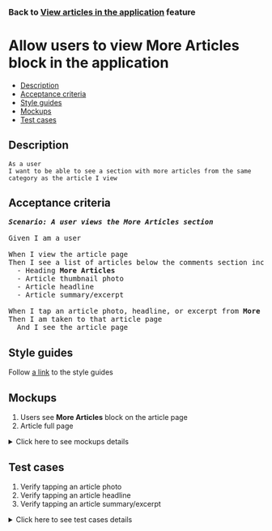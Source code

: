 ### Back to [View articles in the application](../../README.md) feature

# Allow users to view More Articles block in the application

- [Description](#description)
- [Acceptance criteria](#acceptance-criteria)
- [Style guides](#style-guides)
- [Mockups](#mockups)
- [Test cases](#test-cases)

## Description

    As a user
    I want to be able to see a section with more articles from the same category as the article I view

## Acceptance criteria

<pre>
<b><i>Scenario: A user views the More Articles section</i></b>

Given I am a user

When I view the article page
Then I see a list of articles below the comments section including:
  - Heading <b>More Articles</b>
  - Article thumbnail photo
  - Article headline
  - Article summary/excerpt

When I tap an article photo, headline, or excerpt from <b>More</b> section
Then I am taken to that article page
  And I see the article page
</pre>

## Style guides

Follow [a link](https://www.figma.com/proto/0zkkf5WC77OSpvyD6YXpFE/Style-guides?page-id=0%3A1&node-id=19%3A5368&viewport=266%2C48%2C0.54&scaling=min-zoom&starting-point-node-id=19%3A5368) to the style guides

## Mockups

1. Users see <b>More Articles</b> block on the article page
2. Article full page

<details>
  <summary>Click here to see mockups details</summary>

**1. Users see More Articles block on the article page:**

![Users see More Articles block on the article page](/sports_hub_portal/mobile_application_features/articles_view/images/application_more_articles.png)

**2. Article full page:**

![Article full page](/sports_hub_portal/mobile_application_features/articles_view/images/article_page.png)

</details>

## Test cases

1. Verify tapping an article photo
2. Verify tapping an article headline
3. Verify tapping an article summary/excerpt

<details>
  <summary>Click here to see test cases details</summary>

### **#1. Verify tapping an article photo**

|Preconditions|Steps|Expected result
--------------|-----|----------
|- The user is on the article page|1) Tap an article photo in the <b>More Articles</b> section|1) The user is redirected to that article page|

### **#2. Verify tapping an article headline**

|Preconditions|Steps|Expected result
--------------|-----|----------
|- The user is on the article page|1) Tap any article heading in the <b>More Articles</b> section|1) The user is redirected to that article page|

### **#3. Verify tapping an article summary/excerpt**

|Preconditions|Steps|Expected result
--------------|-----|----------
|- The user is on the article page|1) Tap an article summary/excerpt in the <b>More Articles</b> section|1) The user is redirected to that article page|
</details>
